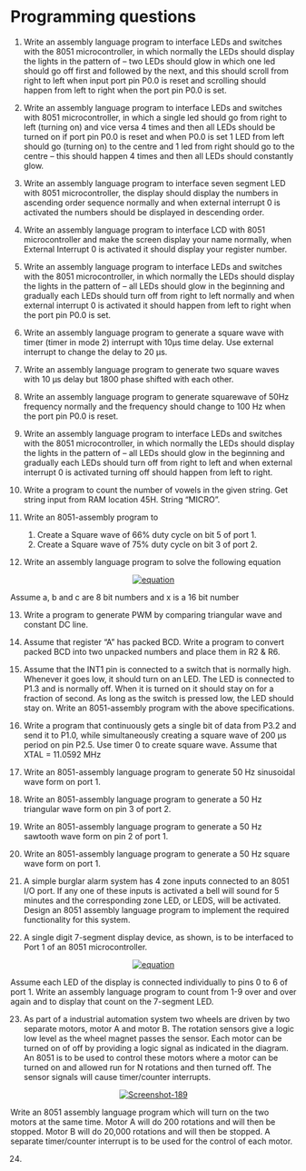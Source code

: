 # Programming questions 

1.	Write an assembly language program to interface LEDs and switches with the 8051 microcontroller, in which normally the LEDs should display the lights in the pattern of – two LEDs should glow in which one led should go off first and followed by the next, and this should scroll from right to left when input port pin P0.0 is reset and scrolling should happen from left to right when the port pin P0.0 is set.

2.	Write an assembly language program to interface LEDs and switches with 8051 microcontroller, in which a single led should go from right to left (turning on) and vice versa 4 times and then all LEDs should be turned on if port pin P0.0 is reset and when P0.0 is set 1 LED from left should go (turning on) to the centre and 1 led from right should go to the centre – this should happen 4 times and then all LEDs should constantly glow. 

3.	Write an assembly language program to interface seven segment LED with 8051 microcontroller, the display should display the numbers in ascending order sequence normally and when external interrupt 0 is activated the numbers should be displayed in descending order.

4.	Write an assembly language program to interface LCD with 8051 microcontroller and make the screen display your name normally, when External Interrupt 0 is activated it should display your register number.

5.	Write an assembly language program to interface LEDs and switches with the 8051 microcontroller, in which normally the LEDs should display the lights in the pattern of – all LEDs should glow in the beginning and gradually each LEDs should turn off from right to left normally and when external interrupt 0 is activated it should happen from left to right when the port pin P0.0 is set.

6.	Write an assembly language program to generate a square wave with timer (timer in mode 2) interrupt with 10μs time delay. Use external interrupt to change the delay to 20 μs.

7.	Write an assembly language program to generate two square waves with 10 μs delay but 1800 phase shifted with each other.

8.	Write an assembly language program to generate squarewave of 50Hz frequency normally and the frequency should change to 100 Hz when the port pin P0.0 is reset.

9.	Write an assembly language program to interface LEDs and switches with the 8051 microcontroller, in which normally the LEDs should display the lights in the pattern of – all LEDs should glow in the beginning and gradually each LEDs should turn off from right to left and when external interrupt 0 is activated turning off should happen from left to right.

10.	Write a program to count the number of vowels in the given string. Get string input from RAM location 45H. String “MICRO”. 

11. Write an 8051-assembly program to 
    1. Create a Square wave of 66% duty cycle on bit 5 of port 1.
    2. Create a Square wave of 75% duty cycle on bit 3 of port 2.

12. Write an assembly language program to solve the following equation <br />
<p align = 'center'><a href="https://imgbb.com/"><img src="https://i.ibb.co/K2H9pnq/equation.png" alt="equation" border="0"></a></p>
Assume a, b and c are 8 bit numbers and x is a 16 bit number

13. Write a program to generate PWM by comparing triangular wave and constant DC line.

14. Assume that register “A” has packed BCD. Write a program to convert packed BCD  into two unpacked numbers and place them in R2 & R6.

15. Assume that the INT1 pin is connected to a switch that is normally high. Whenever it goes low, it should turn on an LED. The LED is connected to P1.3 and is normally off. When it is turned on it should stay on for a fraction of second. As long as the switch is pressed low, the LED should stay on. Write an 8051-assembly program with the above specifications.

16. Write a program that continuously gets a single bit of data from P3.2 and send it to P1.0, while simultaneously creating a square wave of 200 µs period on pin P2.5. Use timer 0 to create square wave. Assume that XTAL = 11.0592 MHz

17. Write an 8051-assembly language program to generate 50 Hz sinusoidal wave form on port 1. 

18. Write an 8051-assembly language program to generate a 50 Hz triangular wave form on pin 3 of port 2.

19. Write an 8051-assembly language program to generate a 50 Hz sawtooth wave form on pin 2 of port 1.

20. Write an 8051-assembly language program to generate a 50 Hz square wave form on port 1.

21.  A simple burglar alarm system has 4 zone inputs connected to an 8051 I/O port. If any one of these inputs is activated a bell will sound for 5 minutes and the corresponding zone LED, or LEDS, will be activated. Design an 8051 assembly language program to implement the required functionality for this system. 

22. A single digit 7-segment display device, as shown, is to be interfaced to Port 1 of an 8051 microcontroller. <br />
<p align = "center"><a href="https://imgbb.com/"><img src="https://i.ibb.co/0rwXgLz/equation.png" alt="equation" border="0"></a></p><p>Assume each LED of the display is connected individually to pins 0 to 6 of port 1. Write an assembly language program to count from 1-9 over and over again and to display that count on the 7-segment LED.</p>


23. As part of a industrial automation system two wheels are driven by two separate motors, motor A and motor B. The rotation sensors give a logic low level as the wheel magnet passes the sensor. Each motor can be turned on of off by providing a logic signal as indicated in the diagram. An 8051 is to be used to control these motors where a motor can be turned on and allowed run for N rotations and then turned off. The sensor signals will cause timer/counter interrupts. <br />
<p align = "center"><a href="https://imgbb.com/"><img src="https://i.ibb.co/Nnnhtnr/Screenshot-189.png" alt="Screenshot-189" border="0"></a>
</p>
Write an 8051 assembly language program which will turn on the two motors at the same time. Motor A will do 200 rotations and will then be stopped. Motor B will do 20,000 rotations and will then be stopped. A separate timer/counter interrupt is to be used for the control of each motor. 

24. 



